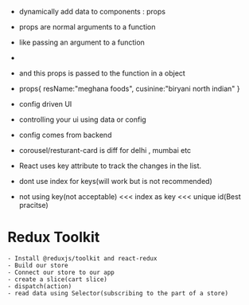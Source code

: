 - dynamically add data to components : props
- props are normal arguments to a function
- like passing an argument to a function

- <ResturantCard resName="meghana foods" 
        cusinie="biryani north indian"
   />

- and this props is passed to the function in a object

- props{
    resName:"meghana foods",
    cusinine:"biryani north indian"
}

- config driven UI
- controlling your ui using data or config
- config comes from backend
- corousel/resturant-card is diff for delhi , mumbai etc

- React uses key attribute to track the changes in the list.

- dont use index for keys(will work but is not recommended)
- not using key(not acceptable) <<< index as key <<< unique id(Best pracitse)


# Redux Toolkit
    - Install @reduxjs/toolkit and react-redux
    - Build our store
    - Connect our store to our app
    - create a slice(cart slice)
    - dispatch(action)
    - read data using Selector(subscribing to the part of a store)